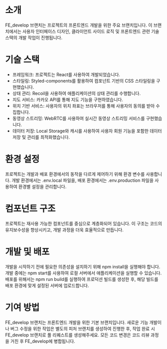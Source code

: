 # 소개
FE_develop 브랜치는 프로젝트의 프론트엔드 개발을 위한 주요 브랜치입니다. 이 브랜치에서는 사용자 인터페이스 디자인, 클라이언트 사이드 로직 및 프론트엔드 관련 기술 스택의 개발 작업이 진행됩니다.

# 기술 스택
- 프레임워크: 프로젝트는 React를 사용하여 개발되었습니다.
- 스타일링: Styled-components를 활용하여 컴포넌트 기반의 CSS 스타일링을 구현했습니다.
- 상태 관리: Recoil을 사용하여 애플리케이션의 상태 관리를 수행합니다.
- 지도 서비스: 카카오 API를 통해 지도 기능을 구현하였습니다.
- 위치 기반 서비스: 사용자의 위치 좌표는 브라우저를 통해 사용자의 동의를 받아 수집합니다.
- 동영상 스트리밍: WebRTC를 사용하여 실시간 동영상 스트리밍 서비스를 구현했습니다.
- 데이터 저장: Local Storage와 캐시를 사용하여 사용자 회원 기능을 포함한 데이터 저장 및 관리를 최적화했습니다.

# 환경 설정
프로젝트는 개발과 배포 환경에서의 동작을 다르게 제어하기 위해 환경 변수를 사용합니다. 개발 환경에서는 .env.local 파일을, 배포 환경에서는 .env.production 파일을 사용하여 환경별 설정을 관리합니다.

# 컴포넌트 구조
프로젝트는 재사용 가능한 컴포넌트를 중심으로 계층화되어 있습니다. 이 구조는 코드의 유지보수성을 향상시키고, 개발 과정을 더욱 효율적으로 만듭니다.

# 개발 및 배포
개발을 시작하기 전에 필요한 의존성을 설치하기 위해 npm install을 실행해야 합니다. 개발 중에는 npm start를 사용하여 로컬 서버에서 애플리케이션을 실행할 수 있습니다. 배포를 위해서는 npm run build를 실행하여 프로덕션 빌드를 생성한 후, 해당 빌드를 배포 환경에 맞게 설정된 서버에 업로드합니다.

# 기여 방법
FE_develop 브랜치는 프론트엔드 개발을 위한 기본 브랜치입니다. 새로운 기능 개발이나 버그 수정을 위한 작업은 별도의 피처 브랜치를 생성하여 진행한 후, 작업 완료 시 FE_develop 브랜치로 풀 리퀘스트를 생성해주세요. 모든 코드 변경은 코드 리뷰 과정을 거친 후 FE_develop에 병합됩니다.
